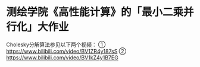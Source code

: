 # 测绘学院《高性能计算》的「最小二乘并行化」大作业
Cholesky分解算法参见以下两个视频：
① https://www.bilibili.com/video/BV1ZR4y187sS
② https://www.bilibili.com/video/BV1kZ4y1B7EG
